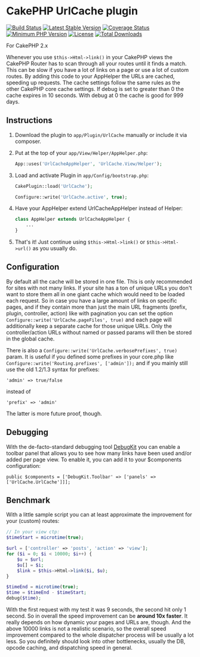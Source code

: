 # CakePHP UrlCache plugin
[![Build Status](https://api.travis-ci.org/dereuromark/cakephp-url-cache.png?branch=master)](https://travis-ci.org/dereuromark/cakephp-url-cache)
[![Latest Stable Version](https://poser.pugx.org/dereuromark/cakephp-url-cache/v/stable.png)](https://packagist.org/packages/dereuromark/cakephp-url-cache)
[![Coverage Status](https://coveralls.io/repos/dereuromark/cakephp-url-cache/badge.png)](https://coveralls.io/r/dereuromark/cakephp-url-cache)
[![Minimum PHP Version](http://img.shields.io/badge/php-%3E%3D%205.4-8892BF.svg)](https://php.net/)
[![License](https://poser.pugx.org/dereuromark/cakephp-url-cache/license.png)](https://packagist.org/packages/dereuromark/cakephp-url-cache)
[![Total Downloads](https://poser.pugx.org/dereuromark/cakephp-url-cache/d/total.png)](https://packagist.org/packages/dereuromark/cakephp-url-cache)

For CakePHP 2.x

Whenever you use `$this->Html->link()` in your CakePHP views the CakePHP Router has to scan through all your routes until it finds a match.
This can be slow if you have a lot of links on a page or use a lot of custom routes.  By adding this code to your AppHelper the URLs
are cached, speeding up requests.  The cache settings follow the same rules as the other CakePHP core cache settings.
If debug is set to greater than 0 the cache expires in 10 seconds.  With debug at 0 the cache is good for 999 days.

## Instructions

1. Download the plugin to `app/Plugin/UrlCache` manually or include it via composer.

2. Put at the top of your `app/View/Helper/AppHelper.php`:
   ```php
   App::uses('UrlCacheAppHelper', 'UrlCache.View/Helper');
   ```

3. Load and activate Plugin in `app/Config/bootstrap.php`:

   ```php
   CakePlugin::load('UrlCache');

   Configure::write('UrlCache.active', true);
   ```

4. Have your AppHelper extend UrlCacheAppHelper instead of Helper:

   ```php
   class AppHelper extends UrlCacheAppHelper {
       ...
   }
   ```
5. That's it!  Just continue using `$this->Html->link()` or `$this->Html->url()` as you usually do.

## Configuration
By default all the cache will be stored in one file. This is only recommended for sites with not many links.
If your site has a ton of unique URLs you don't want to store them all in one giant cache which would need to be loaded each request.
So in case you have a large amount of links on specific pages, and if they contain more than just the main
URL fragments (prefix, plugin, controller, action) like with pagination you can set the option `Configure::write('UrlCache.pageFiles', true)`
and each page will additionally keep a separate cache for those unique URLs.
Only the controller/action URLs without named or passed params will then be stored in the global cache.

There is also a `Configure::write('UrlCache.verbosePrefixes', true)` param.
It is useful if you defined some prefixes in your core.php like `Configure::write('Routing.prefixes', ['admin']);`
and if you mainly still use the old 1.2/1.3 syntax for prefixes:
```
'admin' => true/false
```

instead of
```
'prefix' => 'admin'
```

The latter is more future proof, though.

## Debugging
With the de-facto-standard debugging tool [DebugKit](https://github.com/cakephp/debug_kit) you can enable a toolbar panel that allows
you to see how many links have been used and/or added per page view.
To enable it, you can add it to your $components configuration:
```
public $components = ['DebugKit.Toolbar' => ['panels' => ['UrlCache.UrlCache']]];
```

## Benchmark
With a little sample script you can at least approximate the improvement for your (custom) routes:
```php
// In your view ctp:
$timeStart = microtime(true);

$url = ['controller' => 'posts', 'action' => 'view'];
for ($i = 0; $i < 10000; $i++) {
	$u = $url;
	$u[] = $i;
	$link = $this->Html->link($i, $u);
}

$timeEnd = microtime(true);
$time = $timeEnd - $timeStart;
debug($time);
```
With the first request with my test it was 9 seconds, the second hit only 1 second.
So in overall the speed improvement can be **around 10x faster**. It really depends on how dynamic your pages and URLs are, though.
And the above 10000 links is not a realistic scenario, so the overall speed improvement compared to the whole dispatcher process
will be usually a lot less. So you definitely should look into other bottlenecks, usually the DB, opcode caching, and dispatching speed in general.
